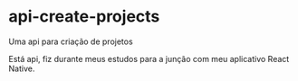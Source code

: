# api-create-projects
Uma api para criação de projetos


Está api, fiz durante meus estudos para a junção com meu aplicativo React Native. 
